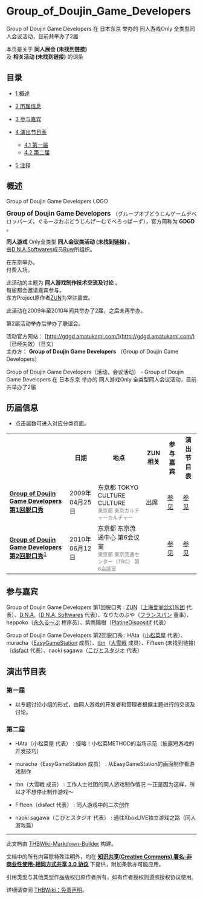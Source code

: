 # Group_of_Doujin_Game_Developers

<!-- source html: G:\repos\THBWiki-Markdown-Builder\THBWikiMarkdown\Temp\main\1\1a\ns0%3AGroup_of_Doujin_Game_Developers.html -->

Group of Doujin Game Developers 在 日本东京 举办的 同人游戏Only 全类型同人会议活动，目前共举办了2届

本页是关于 **同人展会 (未找到链接)**   
及 **相关活动 (未找到链接)** 的词条
## 目录

- [1 概述](#概述)
- [2 历届信息](#历届信息)
- [3 参与嘉宾](#参与嘉宾)
- [4 演出节目表](#演出节目表)

  - [4.1 第一届](#第一届)
  - [4.2 第二届](#第二届)



- [5 注释](#注释)




## 概述
[](./文件-Group_of_Doujin_Game_Developers_LOGO.png.md)  [](./文件-Group_of_Doujin_Game_Developers_LOGO.png.md)Group of Doujin Game Developers LOGO
  
<big> **Group of Doujin Game Developers** </big>（グループオブどうじんゲームデベロッパーズ，ぐるーぷおぶどうじんげーむでべろっぱーず），官方简称为 **GDGD** 。  
  
  
  
  
 **同人游戏** Only全类型 **同人会议类活动 (未找到链接)** 。  
由[D.N.A.Softwares](./D.N.A.Softwares.md)成员[Ruw](./Ruw.md)所组织。  
  
在东京举办。  
付费入场。  
  
此活动的主题为 **同人游戏制作技术交流及讨论** 。  
每届都会邀请嘉宾参与。  
东方Project原作者[ZUN](./ZUN.md)为常驻嘉宾。  
  
此活动在2009年至2010年间共举办了2届，之后未再举办。  
  
第2届活动举办后举办了联谊会。  
  
  
  
  
活动官方网站： [http://gdgd.amatukami.com/](http://gdgd.amatukami.com/) （已经失效）（日文）  
主办方： **Group of Doujin Game Developers** （Group of Doujin Game Developers）  
  
Group of Doujin Game Developers（活动，会议活动） - Group of Doujin Game Developers 在 日本东京 举办的 同人游戏Only 全类型同人会议活动，目前共举办了2届
## 历届信息
- 点击届数可进入对应分类页面。


<table>
<tbody><tr><th> </th><th>日期</th><th>地点</th><th>ZUN相关</th><th>参与嘉宾</th><th>演出节目表</th></tr>
<tr><td id="1"><b><a href="/展会作品列表?e=Group+of+Doujin+Game+Developers%231">Group of Doujin Game Developers 第1回脱口秀</a></b></td><td id="ev-1">2009年04月25日</td><td>东京都 TOKYO CULTURE CULTURE<br><small><span style="color:grey;">東京都 東京カルチャーカルチャー</span></small></td><td>出席</td><td><a href="#第1届">参见</a></td><td><a href="#第一届">参见</a></td></tr>
<tr><td id="2"><b><a href="/展会作品列表?e=Group+of+Doujin+Game+Developers%232">Group of Doujin Game Developers 第2回脱口秀</a></b><sup id="cite_ref-1" class="reference"><a href="#cite_note-1">1</a></sup></td><td id="ev-2">2010年06月12日</td><td>东京都 东京流通中心 第6会议室<br><small><span style="color:grey;">東京都 東京流通センター（TRC） 第6会議室</span></small></td><td></td><td><a href="#第2届">参见</a></td><td><a href="#第二届">参见</a></td></tr>
</tbody></table>


## 参与嘉宾
Group of Doujin Game Developers 第1回脱口秀
: [ZUN](./ZUN.md)（[上海爱丽丝幻乐团](./上海爱丽丝幻乐团.md) 代表）、[D.N.A.](./D.N.A..md)（[D.N.A. Softwares](./D.N.A.Softwares.md) 代表）、なりたのぶや（[フランスパン](https://ja.wikipedia.org/wiki/フランスパン) 董事）、heppoko（[永久る～ぷ](http://www85.sakura.ne.jp/~loop/) 程序员）、紫雨陽樹（[PlatineDispositif](https://ja.wikipedia.org/wiki/PlatineDispositif) 代表）

Group of Doujin Game Developers 第2回脱口秀
: HAta（[小松菜屋](http://www.komatsuna-ya.com/index.htm) 代表）、muracha（[EasyGameStation](https://en.wikipedia.org/wiki/EasyGameStation) 成员）、[tbn](./TBN.md)（[大雪戦](./大雪戦.md) 成员）、Fifteen (未找到链接)（[disfact](./disfact.md) 代表）、naoki sagawa（[こびとスタジオ](http://www.angelword.net/kobitostudio/index.html) 代表）

## 演出节目表
### 第一届
- 以专题讨论小组的形式，由同人游戏的开发者和管理者根据主题进行的交流及讨论。

### 第二届
- HAta（小松菜屋 代表）
: 侵略！小松菜METHOD的当场示范（披露短游戏的开发技巧）


- muracha（EasyGameStation 成员）
: 从EasyGameStation的画面制作看游戏制作


- tbn（大雪戦 成员）
: 工作人士社团的同人游戏制作情况 ～正是因为这样，所以才不想停止制作游戏～


- Fifteen（disfact 代表）
: 同人游戏中的二次创作


- naoki sagawa（こびとスタジオ 代表）
: 通往XboxLIVE独立游戏之路（同人游戏篇）



[^cite_note-1]: 活动举办后举办了 **联谊会** ，地点为日比谷Bar Dining 田町店，时间为18:00-21:00。

  
  






---

此文档由 [THBWiki-Markdown-Builder](https://github.com/Delsin-Yu/THBWiki-Markdown-Builder) 构建。

文档中的所有内容除特殊注明外，均在 [**知识共享(Creative Commons) 署名-非商业性使用-相同方式共享 3.0 协议**](https://creativecommons.org/licenses/by-sa/3.0/deed.zh-hans) 下提供，附加条款亦可能应用。

引用类型与其他类型作品版权归原作者所有，如有作者授权则遵照授权协议使用。

详细请查阅 [THBWiki：免责声明](https://thbwiki.cc/THBWiki:%E5%85%8D%E8%B4%A3%E5%A3%B0%E6%98%8E)。

